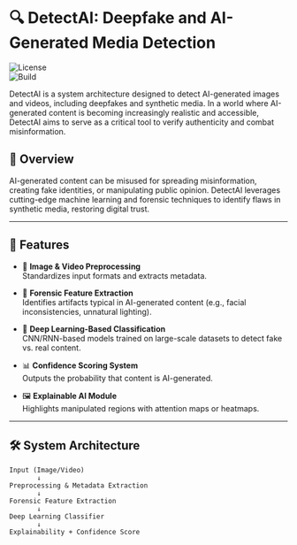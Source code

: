 # 🔍 DetectAI: Deepfake and AI-Generated Media Detection

![License](https://img.shields.io/badge/license-MIT-green)  
![Build](https://img.shields.io/badge/status-active-blue)

DetectAI is a system architecture designed to detect AI-generated images and videos, including deepfakes and synthetic media. In a world where AI-generated content is becoming increasingly realistic and accessible, DetectAI aims to serve as a critical tool to verify authenticity and combat misinformation.

## 🧠 Overview

AI-generated content can be misused for spreading misinformation, creating fake identities, or manipulating public opinion. DetectAI leverages cutting-edge machine learning and forensic techniques to identify flaws in synthetic media, restoring digital trust.

---

## 🚀 Features

- 🔎 **Image & Video Preprocessing**  
  Standardizes input formats and extracts metadata.

- 🧬 **Forensic Feature Extraction**  
  Identifies artifacts typical in AI-generated content (e.g., facial inconsistencies, unnatural lighting).

- 🧠 **Deep Learning-Based Classification**  
  CNN/RNN-based models trained on large-scale datasets to detect fake vs. real content.

- 📊 **Confidence Scoring System**  
  Outputs the probability that content is AI-generated.

- 🖼️ **Explainable AI Module**  
  Highlights manipulated regions with attention maps or heatmaps.

---

## 🛠️ System Architecture

```plaintext
Input (Image/Video)
       ↓
Preprocessing & Metadata Extraction
       ↓
Forensic Feature Extraction
       ↓
Deep Learning Classifier
       ↓
Explainability + Confidence Score
